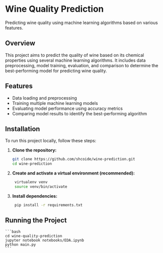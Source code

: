 # Wine Quality Prediction

Predicting wine quality using machine learning algorithms based on various features.

## Overview

This project aims to predict the quality of wine based on its chemical properties using several machine learning algorithms. It includes data preprocessing, model training, evaluation, and comparison to determine the best-performing model for predicting wine quality.

## Features

- Data loading and preprocessing
- Training multiple machine learning models
- Evaluating model performance using accuracy metrics
- Comparing model results to identify the best-performing algorithm

## Installation

To run this project locally, follow these steps:

1. **Clone the repository:**

   ```bash
   git clone https://github.com/shcoide/wine-prediction.git
   cd wine-prediction
   ```
2. **Create and activate a virtual environment (recommended):**
   ```bash
    virtualenv venv
    source venv/bin/activate
    ```
3. **Install dependencies:**
   ```bash
    pip install -r requirements.txt
    ```

## Running the Project

    ```bash
    cd wine-quality-prediction
    jupyter notebook notebooks/EDA.ipynb
    python main.py
    ```
